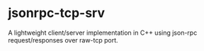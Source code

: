 # jsonrpc-tcp-srv
A lightweight client/server implementation in C++ using json-rpc request/responses over raw-tcp port.
